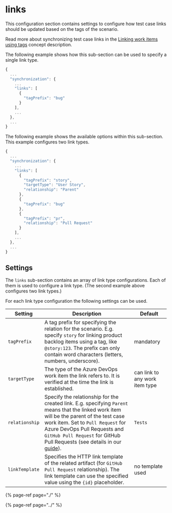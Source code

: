# links

This configuration section contains settings to configure how test case links should be updated based on the tags of the scenario.

Read more about synchronizing test case links in the [Linking work items using tags](../../../features/common-synchronization-features/linking-work-items-with-tags.md) concept description.

The following example shows how this sub-section can be used to specify a single link type.

```javascript
{
  ...
  "synchronization": {
    ...
    "links": [
      {
        "tagPrefix": "bug"
      }
    ],
    ...
  },
  ...
}
```

The following example shows the available options within this sub-section. This example configures two link types.

```javascript
{
  ...
  "synchronization": {
    ...
    "links": [
      {
        "tagPrefix": "story",
        "targetType": "User Story",
        "relationship": "Parent"
      },
      {
        "tagPrefix": "bug"
      },
      {
        "tagPrefix": "pr",
        "relationship": "Pull Request"
      }
    ],
    ...
  },
  ...
}
```

## Settings

The `links` sub-section contains an array of link type configurations. Each of them is used to configure a link type. (The second example above configures two link types.)


For each link type configuration the following settings can be used.

| Setting | Description | Default |
| ----------------------- | ----------------------- | ----------------------- |
| `tagPrefix` | A tag prefix for specifying the relation for the scenario. E.g. specify `story` for linking product backlog items using a tag, like `@story:123`. The prefix can only contain word characters (letters, numbers, underscore). | mandatory |
| `targetType` | The type of the Azure DevOps work item the link refers to. It is verified at the time the link is established. | can link to any work item type |
| `relationship` | Specify the relationship for the created link. E.g. specifying `Parent` means that the linked work item will be the parent of the test case work item. Set to `Pull Request` for Azure DevOps Pull Requests and `GitHub Pull Request` for GitHub Pull Requests (see details in our [guide](../../../important-concepts/how-to-link-github-pull-requests.md#linking-github-pull-requests-with-tags)). | `Tests` |
| `linkTemplate` | Specifies the HTTP link template of the related artifact (for <code>GitHub Pull Request</code> relationship). The link template can use the specified value using the `{id}` placeholder. | no template used |

{% page-ref page="./" %}

{% page-ref page="../" %}


